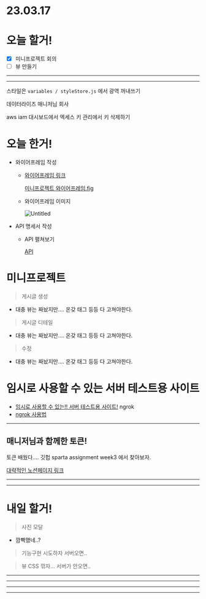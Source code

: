# 23.03.17

# 오늘 할거!

- [x]  미니프로젝트 회의
- [ ]  뷰 만들기

---

---

스타일은 `variables / styleStore.js` 에서 광역 꺼내쓰기

데이터라이즈 매니저님 회사

aws iam 대시보드에서 엑세스 키 관리에서 키 삭제하기

# 오늘 한거!

- 와이어프레임 작성
    - [와이어프레임 링크](https://www.figma.com/file/X5ZFHojGoAQWQUswfDwvls/Untitled?node-id=0%3A1&t=VVzqAHMRwA9vHMMW-1](https://www.figma.com/file/X5ZFHojGoAQWQUswfDwvls/Untitled?node-id=0%3A1&t=VVzqAHMRwA9vHMMW-1))
        
        [미니프로젝트 와이어프레임.fig](23%2003%2017%20c7631241347b4b7a8dc49c7bac041417/%25E1%2584%2586%25E1%2585%25B5%25E1%2584%2582%25E1%2585%25B5%25E1%2584%2591%25E1%2585%25B3%25E1%2584%2585%25E1%2585%25A9%25E1%2584%258C%25E1%2585%25A6%25E1%2586%25A8%25E1%2584%2590%25E1%2585%25B3_%25E1%2584%258B%25E1%2585%25AA%25E1%2584%258B%25E1%2585%25B5%25E1%2584%258B%25E1%2585%25A5%25E1%2584%2591%25E1%2585%25B3%25E1%2584%2585%25E1%2585%25A6%25E1%2584%258B%25E1%2585%25B5%25E1%2586%25B7.fig)
        
    - 와이어프레임 이미지
        
        ![Untitled](23%2003%2017%20c7631241347b4b7a8dc49c7bac041417/Untitled.png)
        
- API 명세서 작성
    - API 펼쳐보기
        
        [API](https://www.notion.so/5190de3dc5c348108f713860375dce0a)
        

# 미니프로젝트

> 게시글 생성
- 대충 뷰는 짜놨지만…. 온갖 태그 등등 다 고쳐야한다.
> 

> 게시글 디테일
- 대충 뷰는 짜놨지만…. 온갖 태그 등등 다 고쳐야한다.
> 

> 수정
- 대충 뷰는 짜놨지만…. 온갖 태그 등등 다 고쳐야한다.
> 

# 임시로 사용할 수 있는 서버 테스트용 사이트

- [임시로 사용할 수 있는!! 서버 테스트용 사이트!](https://ngrok.com/) ngrok
- [ngrok 사용법](https://www.alexhyett.com/using-ngrok-to-test-local-sites-api/)

---

## 매니저님과 함께한 토큰!

토큰 배웠다…. 깃헙 sparta assignment week3 에서 찾아보자.

[대략적인 노션페이지 링크](https://www.notion.so/cd65564a5e7c443880791a4649b3a039)

---

---

# 내일 할거!

> 사진 모달
- 깜빡했네..?
> 

> 기능구현 시도하자
서버오면..
> 

> 뷰 CSS 깎자…
서버가 안오면..
> 

---

---

---

---